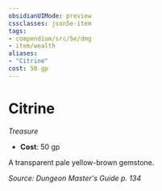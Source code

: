 ```yaml
---
obsidianUIMode: preview
cssclasses: json5e-item
tags:
- compendium/src/5e/dmg
- item/wealth
aliases: 
- "Citrine"
cost: 50 gp
---
```

# Citrine
*Treasure*  

- **Cost**: 50 gp

A transparent pale yellow-brown gemstone.

*Source: Dungeon Master's Guide p. 134*